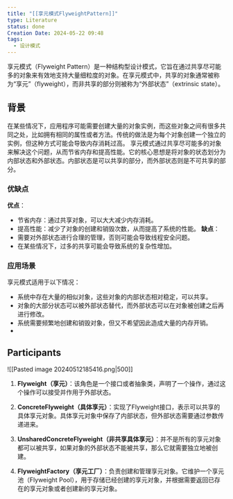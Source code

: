 ```yaml
---
title: "[[享元模式FlyweightPattern]]"
type: Literature
status: done
Creation Date: 2024-05-22 09:48
tags:
  - 设计模式
---
```

享元模式（Flyweight Pattern）是一种结构型设计模式，它旨在通过共享尽可能多的对象来有效地支持大量细粒度的对象。在享元模式中，共享的对象通常被称为“享元”（flyweight），而非共享的部分则被称为“外部状态”（extrinsic state）。
## 背景
在某些情况下，应用程序可能需要创建大量的对象实例，而这些对象之间有很多共同之处，比如拥有相同的属性或者方法。传统的做法是为每个对象创建一个独立的实例，但这种方式可能会导致内存消耗过高。
享元模式通过共享尽可能多的对象来解决这个问题，从而节省内存和提高性能。它的核心思想是将对象的状态划分为内部状态和外部状态。内部状态是可以共享的部分，而外部状态则是不可共享的部分。
### 优缺点
**优点**：
- 节省内存：通过共享对象，可以大大减少内存消耗。
- 提高性能：减少了对象的创建和销毁次数，从而提高了系统的性能。
**缺点**：
- 需要对外部状态进行合理的管理，否则可能会导致线程安全问题。
- 在某些情况下，过多的共享可能会导致系统的复杂性增加。
### 应用场景
享元模式适用于以下情况：
- 系统中存在大量的相似对象，这些对象的内部状态相对稳定，可以共享。
- 对象的大部分状态可以被外部状态替代，而外部状态可以在对象被创建之后再进行修改。
- 系统需要频繁地创建和销毁对象，但又不希望因此造成大量的内存开销。
- 
## Participants
![[Pasted image 20240512185416.png|500]]
1. **Flyweight（享元）**：该角色是一个接口或者抽象类，声明了一个操作，通过这个操作可以接受并作用于外部状态。

2. **ConcreteFlyweight（具体享元）**：实现了Flyweight接口，表示可以共享的具体享元对象。具体享元对象中保存了内部状态，但外部状态需要通过参数传递进来。
    
3. **UnsharedConcreteFlyweight（非共享具体享元）**：并不是所有的享元对象都可以被共享，如果对象的外部状态不能被共享，那么它就需要独立地被创建。
    
4. **FlyweightFactory（享元工厂）**：负责创建和管理享元对象。它维护一个享元池（Flyweight Pool），用于存储已经创建的享元对象，并根据需要返回已存在的享元对象或者创建新的享元对象。
